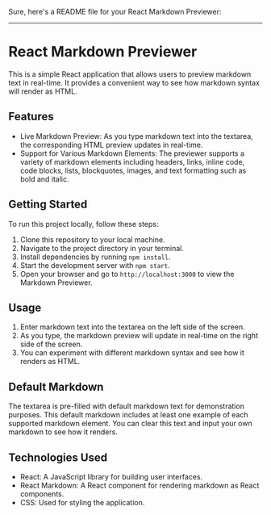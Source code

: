 Sure, here's a README file for your React Markdown Previewer:

---

# React Markdown Previewer

This is a simple React application that allows users to preview markdown text in real-time. It provides a convenient way to see how markdown syntax will render as HTML.

## Features

- Live Markdown Preview: As you type markdown text into the textarea, the corresponding HTML preview updates in real-time.
- Support for Various Markdown Elements: The previewer supports a variety of markdown elements including headers, links, inline code, code blocks, lists, blockquotes, images, and text formatting such as bold and italic.

## Getting Started

To run this project locally, follow these steps:

1. Clone this repository to your local machine.
2. Navigate to the project directory in your terminal.
3. Install dependencies by running `npm install`.
4. Start the development server with `npm start`.
5. Open your browser and go to `http://localhost:3000` to view the Markdown Previewer.

## Usage

1. Enter markdown text into the textarea on the left side of the screen.
2. As you type, the markdown preview will update in real-time on the right side of the screen.
3. You can experiment with different markdown syntax and see how it renders as HTML.

## Default Markdown

The textarea is pre-filled with default markdown text for demonstration purposes. This default markdown includes at least one example of each supported markdown element. You can clear this text and input your own markdown to see how it renders.

## Technologies Used

- React: A JavaScript library for building user interfaces.
- React Markdown: A React component for rendering markdown as React components.
- CSS: Used for styling the application.

